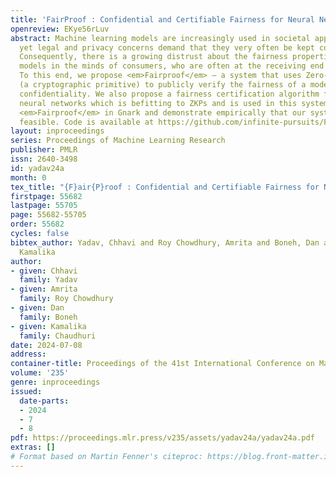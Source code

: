 ```yaml
---
title: 'FairProof : Confidential and Certifiable Fairness for Neural Networks'
openreview: EKye56rLuv
abstract: Machine learning models are increasingly used in societal applications,
  yet legal and privacy concerns demand that they very often be kept confidential.
  Consequently, there is a growing distrust about the fairness properties of these
  models in the minds of consumers, who are often at the receiving end of model predictions.
  To this end, we propose <em>Fairproof</em> – a system that uses Zero-Knowledge Proofs
  (a cryptographic primitive) to publicly verify the fairness of a model, while maintaining
  confidentiality. We also propose a fairness certification algorithm for fully-connected
  neural networks which is befitting to ZKPs and is used in this system. We implement
  <em>Fairproof</em> in Gnark and demonstrate empirically that our system is practically
  feasible. Code is available at https://github.com/infinite-pursuits/FairProof.
layout: inproceedings
series: Proceedings of Machine Learning Research
publisher: PMLR
issn: 2640-3498
id: yadav24a
month: 0
tex_title: "{F}air{P}roof : Confidential and Certifiable Fairness for Neural Networks"
firstpage: 55682
lastpage: 55705
page: 55682-55705
order: 55682
cycles: false
bibtex_author: Yadav, Chhavi and Roy Chowdhury, Amrita and Boneh, Dan and Chaudhuri,
  Kamalika
author:
- given: Chhavi
  family: Yadav
- given: Amrita
  family: Roy Chowdhury
- given: Dan
  family: Boneh
- given: Kamalika
  family: Chaudhuri
date: 2024-07-08
address:
container-title: Proceedings of the 41st International Conference on Machine Learning
volume: '235'
genre: inproceedings
issued:
  date-parts:
  - 2024
  - 7
  - 8
pdf: https://proceedings.mlr.press/v235/assets/yadav24a/yadav24a.pdf
extras: []
# Format based on Martin Fenner's citeproc: https://blog.front-matter.io/posts/citeproc-yaml-for-bibliographies/
---
```

